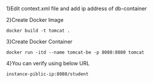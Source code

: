 1}Edit context.xml file and add ip address of db-container


2}Create Docker Image

    docker build -t tomcat .

3}Create Docker Container


    docker run -itd --name tomcat-be -p 8080:8080 tomcat

4}You can verify using below URL


    instance-piblic-ip:8080/student
